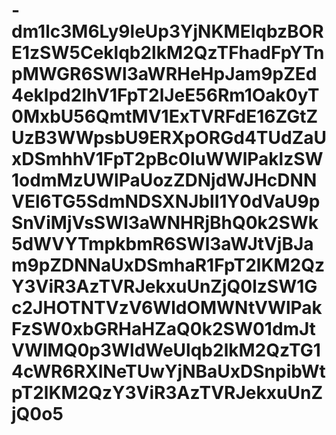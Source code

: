 # -dm1lc3M6Ly9leUp3YjNKMElqbzBORE1zSW5Ceklqb2lkM2QzTFhadFpYTnpMWGR6SWl3aWRHeHpJam9pZEd4eklpd2lhV1FpT2lJeE56Rm1Oak0yT0MxbU56QmtMV1ExTVRFdE16ZGtZUzB3WWpsbU9ERXpORGd4TUdZaUxDSmhhV1FpT2pBc0luWWlPaklzSW1odmMzUWlPaUozZDNjdWJHcDNNVEl6TG5SdmNDSXNJblI1Y0dVaU9pSnViMjVsSWl3aWNHRjBhQ0k2SWk5dWVYTmpkbmR6SWl3aWJtVjBJam9pZDNNaUxDSmhaR1FpT2lKM2QzY3ViR3AzTVRJekxuUnZjQ0lzSW1Gc2JHOTNTVzV6WldOMWNtVWlPakFzSW0xbGRHaHZaQ0k2SW01dmJtVWlMQ0p3WldWeUlqb2lkM2QzTG14cWR6RXlNeTUwYjNBaUxDSnpibWtpT2lKM2QzY3ViR3AzTVRJekxuUnZjQ0o5
